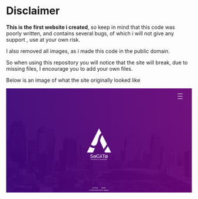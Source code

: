# Disclaimer
**This is the first website i created**, so keep in mind that this code was poorly written, and contains several bugs, of which i will not give any support , use at your own risk.

I also removed all images, as i made this code in the public domain.

So when using this repository you will notice that the site will break, due to missing files, I encourage you to add your own files.

Below is an image of what the site originally looked like

![image](https://raw.githubusercontent.com/ArthurSegato/My-First-Website/master/Site.PNG)

